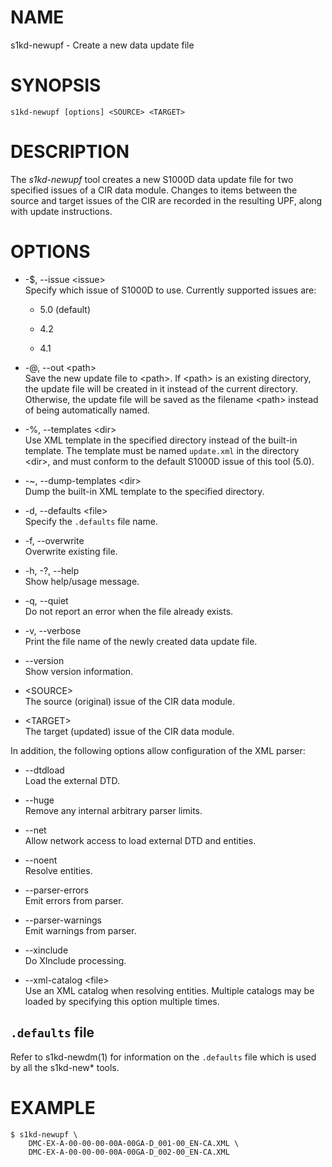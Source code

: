# NAME

s1kd-newupf - Create a new data update file

# SYNOPSIS

    s1kd-newupf [options] <SOURCE> <TARGET>

# DESCRIPTION

The *s1kd-newupf* tool creates a new S1000D data update file for two
specified issues of a CIR data module. Changes to items between the
source and target issues of the CIR are recorded in the resulting UPF,
along with update instructions.

# OPTIONS

  - \-$, --issue \<issue\>  
    Specify which issue of S1000D to use. Currently supported issues
    are:
    
      - 5.0 (default)
    
      - 4.2
    
      - 4.1

  - \-@, --out \<path\>  
    Save the new update file to \<path\>. If \<path\> is an existing
    directory, the update file will be created in it instead of the
    current directory. Otherwise, the update file will be saved as the
    filename \<path\> instead of being automatically named.

  - \-%, --templates \<dir\>  
    Use XML template in the specified directory instead of the built-in
    template. The template must be named `update.xml` in the directory
    \<dir\>, and must conform to the default S1000D issue of this tool
    (5.0).

  - \-\~, --dump-templates \<dir\>  
    Dump the built-in XML template to the specified directory.

  - \-d, --defaults \<file\>  
    Specify the `.defaults` file name.

  - \-f, --overwrite  
    Overwrite existing file.

  - \-h, -?, --help  
    Show help/usage message.

  - \-q, --quiet  
    Do not report an error when the file already exists.

  - \-v, --verbose  
    Print the file name of the newly created data update file.

  - \--version  
    Show version information.

  - \<SOURCE\>  
    The source (original) issue of the CIR data module.

  - \<TARGET\>  
    The target (updated) issue of the CIR data module.

In addition, the following options allow configuration of the XML
parser:

  - \--dtdload  
    Load the external DTD.

  - \--huge  
    Remove any internal arbitrary parser limits.

  - \--net  
    Allow network access to load external DTD and entities.

  - \--noent  
    Resolve entities.

  - \--parser-errors  
    Emit errors from parser.

  - \--parser-warnings  
    Emit warnings from parser.

  - \--xinclude  
    Do XInclude processing.

  - \--xml-catalog \<file\>  
    Use an XML catalog when resolving entities. Multiple catalogs may be
    loaded by specifying this option multiple times.

## `.defaults` file

Refer to s1kd-newdm(1) for information on the `.defaults` file which is
used by all the s1kd-new\* tools.

# EXAMPLE

    $ s1kd-newupf \
        DMC-EX-A-00-00-00-00A-00GA-D_001-00_EN-CA.XML \
        DMC-EX-A-00-00-00-00A-00GA-D_002-00_EN-CA.XML
